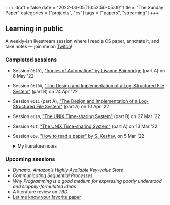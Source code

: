 +++
draft = false
date = "2022-03-05T10:52:50-05:00"
title = "The Sunday Paper"
categories = ["projects", "cs"]
tags = ["papers", "streaming"]
+++

## Learning in public

A weekly-ish livestream session where I read a CS paper, annotate it, and take notes &mdash; join me on [Twitch](https://www.twitch.tv/chrisbodhi/schedule)!

### Completed sessions

- Session `0b101`, ["Ironies of Automation" by Lisanne Bainbridge](https://newschematic.org/docs/papers/Bainbridge_1983_Automatica.pdf) (part A) on 8 May '22

- Session `0b100`, ["The Design and Implementation of a Log-Structured File System"](https://newschematic.org/docs/papers/log-structured-file-system.pdf) (part B) on 24 Apr '22

- Session `0b11` (part A), ["The Design and Implementation of a Log-Structured File System"](https://newschematic.org/docs/papers/log-structured-file-system.pdf) (part A) on 10 Apr '22

- Session `0b10`, ["The UNIX Time-sharing System"](https://newschematic.org/docs/papers/unix-time-sharing-system.pdf) (part B) on 27 Mar '22

- Session `0b1`, ["The UNIX Time-sharing System"](https://newschematic.org/docs/papers/unix-time-sharing-system.pdf) (part A) on 13 Mar '22

- Session `0b0`, ["How to read a paper" by S. Keshav](https://newschematic.org/docs/papers/keshav-how-to-read-a-paper.pdf), on 5 Mar '22
    <details>
        <summary>My literature notes</summary>

    #### Three pass approach

    1. Get a general idea of the paper
        - Should take _five to ten minutes_
        - Read title, abstract, and intro
        - Read section, subsection headings
        - Read conclusion
        - Glance over references (noting which ones you've read before)
        - Should be able to answer the **Five C's** (see below)
        - Most folks only take one pass, so take care with your headings, abstract, intro, and conclusion

    2. Grasp the paper's content
        - Should take _up to an hour_
        - At the end of this pass, you should be able to summarize the main thrust -- with supporting details -- to someone else
        - Read with greater care, but ignore details
        - Take notes in the margins as you go along
        - Be critical when reviewing figures, diagrams, illustrations
        - Note which relevant references you haven't read before
        - If you didn't grok the paper after this pass, you might be tired; the paper might not have been written well; or you might need more background information to make the most of the paper's contributions

    3. Dive deep into the details
        - May take _four to five hours for the beginner, an hour for an experienced reader_
        - Making the same assumptions as the authors, attempt to recreate their work
        - At the end of it, you should be able to explain the details of the paper from memory
        - You should also have determined hidden assumptions, missing citations, and potential issues

    ##### Five C's

    1. Category
    2. Context
    3. Correctness
    4. Contributions
    5. Clarity

    #### Doing a literature survey

    (Maybe only one step: finding an existing survey when doing research using Google Scholar or CiteSeer)

    1. Start searching Google Scholar or [CiteSeer](https://citeseerx.ist.psu.edu/) using some well-chosen keywords
    2. Identify three to five recent papers on the subject at hand
    3. Do one pass on each paper, then check their related sections
    4. Determine the key researchers and papers by finding the most-cited ones across the papers' related works
    5. Go to those researchers' websites and find to which conferences they've submitted papers recently
    6. Those conferences' websites will have links to the most recent top papers in the field
    7. Make two passes through these papers
    8. (optional) If these papers cite a paper you haven't already collected, go get it, and repeat these steps.
    </details>

### Upcoming sessions

- _Dynamo: Amazon’s Highly Available Key-value Store_
- _Communicating Sequential Processes_
- _Why Programming is a good medium for expressing poorly understood and sloppily-formulated ideas_
- A literature review on _TBD_
- [Let me know your favorite paper](https://twitter.com/chrisbodhi)
